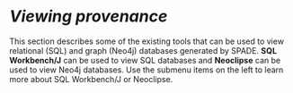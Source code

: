 # _Viewing provenance_ #

This section describes some of the existing tools that can be used to view relational (SQL) and graph (Neo4j) databases generated by SPADE. **SQL Workbench/J** can be used to view SQL databases and **Neoclipse** can be used to view Neo4j databases. Use the submenu items on the left to learn more about SQL Workbench/J or Neoclipse.